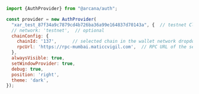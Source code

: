 ```js hl_lines="1 3-5"
import {AuthProvider} from "@arcana/auth";

const provider = new AuthProvider(
  "xar_test_87f34a9c7879cd4b726ba36a99e164837d70143a", {  // testnet Client ID
  // network: 'testnet',  // optional
  chainConfig: {
    chainId: '137',      // selected chain in the wallet network dropdown UI
    rpcUrl: 'https://rpc-mumbai.maticcvigil.com',  // RPC URL of the selected chain in the wallet network dropdown UI
  },
  alwaysVisible: true,
  setWindowProvider: true,
  debug: true,
  position: 'right',
  theme: 'dark',
});
```

<!--
!!! an-note "`network` parameter"

      As of release v1.0.4 of the {{config.extra.arcana.sdk_name}}, it is not required to set the `network` parameter anymore.  Depending on which {{config.extra.arcana.app_address}} is specified (Testnet ID, Mainnet ID), the appropriate network is selected automatically.

-->
